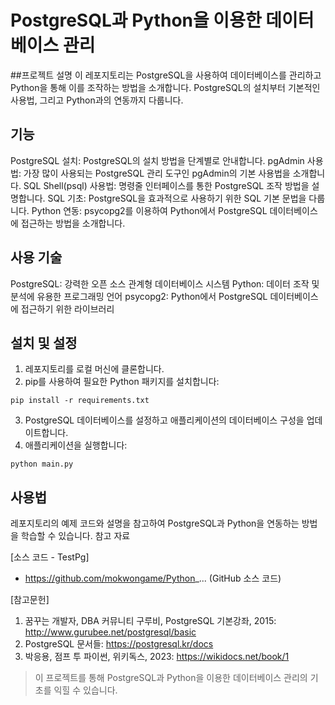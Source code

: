 # PostgreSQL과 Python을 이용한 데이터베이스 관리
##프로젝트 설명
이 레포지토리는 PostgreSQL을 사용하여 데이터베이스를 관리하고 Python을 통해 이를 조작하는 방법을 소개합니다. PostgreSQL의 설치부터 기본적인 사용법, 그리고 Python과의 연동까지 다룹니다.  

## 기능

PostgreSQL 설치: PostgreSQL의 설치 방법을 단계별로 안내합니다.
pgAdmin 사용법: 가장 많이 사용되는 PostgreSQL 관리 도구인 pgAdmin의 기본 사용법을 소개합니다.
SQL Shell(psql) 사용법: 명령줄 인터페이스를 통한 PostgreSQL 조작 방법을 설명합니다.
SQL 기초: PostgreSQL을 효과적으로 사용하기 위한 SQL 기본 문법을 다룹니다.
Python 연동: psycopg2를 이용하여 Python에서 PostgreSQL 데이터베이스에 접근하는 방법을 소개합니다.

## 사용 기술  

PostgreSQL: 강력한 오픈 소스 관계형 데이터베이스 시스템
Python: 데이터 조작 및 분석에 유용한 프로그래밍 언어
psycopg2: Python에서 PostgreSQL 데이터베이스에 접근하기 위한 라이브러리

## 설치 및 설정  

1. 레포지토리를 로컬 머신에 클론합니다.
2. pip를 사용하여 필요한 Python 패키지를 설치합니다:
~~~
pip install -r requirements.txt
~~~
3. PostgreSQL 데이터베이스를 설정하고 애플리케이션의 데이터베이스 구성을 업데이트합니다.
4. 애플리케이션을 실행합니다:
~~~
python main.py
~~~

## 사용법

레포지토리의 예제 코드와 설명을 참고하여 PostgreSQL과 Python을 연동하는 방법을 학습할 수 있습니다.
참고 자료

[소스 코드 - TestPg]
 - https://github.com/mokwongame/Python_... (GitHub 소스 코드)



[참고문헌]
1. 꿈꾸는 개발자, DBA 커뮤니티 구루비, PostgreSQL 기본강좌, 2015: http://www.gurubee.net/postgresql/basic
2. PostgreSQL 문서들: https://postgresql.kr/docs
3. 박응용, 점프 투 파이썬, 위키독스, 2023: https://wikidocs.net/book/1



> 이 프로젝트를 통해 PostgreSQL과 Python을 이용한 데이터베이스 관리의 기초를 익힐 수 있습니다.
